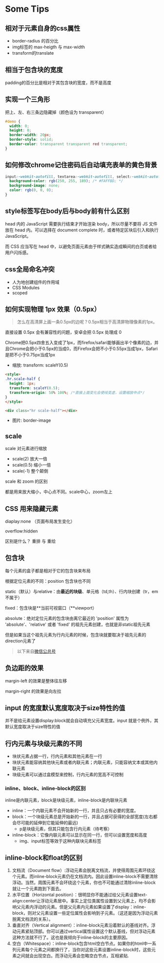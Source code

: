 # Some Tips

## 相对于元素自身的css属性

* border-radius 的百分比
* img标签的 max-heigth 与 max-width
* transform的translate

## 相当于包含块的宽度

padding的百分比是相对于其包含块的宽度，而不是高度

## 实现一个三角形

把上、左、右三条边隐藏掉（颜色设为 transparent）

```CSS
#demo {
  width: 0;
  height: 0;
  border-width: 20px;
  border-style: solid;
  border-color: transparent transparent red transparent;
}
```

## 如何修改chrome记住密码后自动填充表单的黄色背景

```CSS
input:-webkit-autofill, textarea:-webkit-autofill, select:-webkit-autofill {
  background-color: rgb(250, 255, 189); /* #FAFFBD; */
  background-image: none;
  color: rgb(0, 0, 0);
}
```

## style标签写在body后与body前有什么区别

head 内的 JavaScript 需要执行结束才开始渲染 body，所以尽量不要将 JS 文件放在 head 内。可以选择在 document complete 时，或者特定区块后引入和执行 JavaScript。

而 CSS 应当写在 head 中，以避免页面元素由于样式确实造成瞬间的白页或者给用户闪烁感。

## css全局命名冲突

* 人为地创建组件的作用域
* CSS Modules
* scoped

## 如何实现物理 1px 效果（0.5px）

> 怎么在高清屏上画一条0.5px的边呢？0.5px相当于高清屏物理像素的1px。

直接设置 0.5px 会有兼容性的问题，安卓会把 0.5px 处理成 0

Chrome把0.5px四舍五入变成了1px，而firefox/safari能够画出半个像素的边，并且Chrome会把小于0.5px的当成0，而Firefox会把不小于0.55px当成1px，Safari是把不小于0.75px当成1px

* 缩放: transform: scaleY(0.5)

```HTML
<style>
.hr.scale-half {
  height: 1px;
  transform: scaleY(0.5);
  transform-origin: 50% 100%; /*直接上面变化会使线变虚，设置缩放中点*/
}
</style>

<div class="hr scale-half"></div>
```

* 图片: border-image

## scale

scale 对元素进行缩放

* scale(2) 放大一倍
* scale(0.5) 缩小一倍
* scale(-1) 整个颠倒

scale 和 zoom 的区别

都是用来放大缩小，中心点不同。scale中心，zoom左上

## CSS 用来隐藏元素

diaplay:none （页面布局发生变化）

overflow:hidden

区别是什么？ 重排 与 重绘

## 包含块

每个元素的盒子都是相对于它的包含块来布局

根据定位元素的不同：position 包含块也不同

static（默认）与relative：由**最近的块级**、单元格（td,th）、行内块创建（tr，em不属于）

fixed：包含块是**当前可视窗口（**viewport）

absolute：绝对定位元素的包含块由离它最近的 'position' 属性为 'absolute'、'relative' 或者 'fixed' 的祖先元素创建，也就是非static祖先元素

但是如果当这个祖先元素为行内元素的时候，包含块就要取决于祖先元素的direction元素了

> 以下来自[微信公总号](https://mp.weixin.qq.com/s/iD8rinWJ_PEI3UZu4-PcMg)

## 负边距的效果

margin-left 的效果是整体往左移

margin-right 的效果是向左拉

## input 的宽度默认宽度取决于size特性的值

并不是给元素设置display:block就会自动填充父元素宽度。input 就是个例外，其默认宽度取决于size特性的值

## 行内元素与块级元素的不同

* 块状元素占据一行，行内元素和其他元素在一行
* 块状元素能容纳其他块元素或者内联元素；内联元素，只能容纳文本或其他内联元素
* 块级元素可以通过盒模型来控制，行内元素的宽高不可控制

### inline、block、inline-block的区别

inline是内联元素，block是块级元素，inline-block是内联块元素

* inline：一个内联元素不会开始新的一行，并且只占有必要的宽度。
* block：一个块级元素总是开始新的一行，并且占据可获得的全部宽度(左右都会尽可能的延伸到它能延伸的最远)
  * p是块级元素，但其只能包含行内元素（待考察）
* inline-block：它像内联元素可以显示在同一行，但可以设置宽度和高度
  * img、input标签等效于这种内联块元素标签

## inline-block和float的区别

1. 文档流（Document flow）:浮动元素会脱离文档流，并使得周围元素环绕这个元素。而inline-block元素仍在文档流内。因此设置inline-block不需要清除浮动。当然，周围元素不会环绕这个元素，你也不可能通过清除inline-block就让一个元素跑到下面去。
2. 水平位置（Horizontal position）：很明显你不能通过给父元素设置text-align:center让浮动元素居中。事实上定位类属性设置到父元素上，均不会影响父元素内浮动的元素。但是父元素内元素如果设置了display：inline-block，则对父元素设置一些定位属性会影响到子元素。（这还是因为浮动元素脱离文档流的关系）。
3. 垂直对齐（Vertical alignment）：inline-block元素沿着默认的基线对齐。浮动元素紧贴顶部。你可以通过vertical属性设置这个默认基线，但对浮动元素这种方法就不行了。这也是我倾向于inline-block的主要原因。
4. 空白（Whitespace）：inline-block包含html空白节点。如果你的html中一系列元素每个元素之间都换行了，当你对这些元素设置inline-block时，这些元素之间就会出现空白。而浮动元素会忽略空白节点，互相紧贴.
